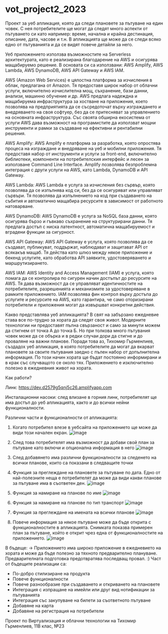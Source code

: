 # vot_project2_2023

Проект за уеб апликация, която да следи плановете за пътуване на един човек. С нея потребителите ще могат да следят много аспекти от пътуването си като например: време, начална и крайна дестинация, описание, дата, часове и т.н. В апликацията ще може да се следи всяко едно от пътуванията и да се видят повече детайли за него.

Уеб приложението използва възможностите на Serverless архитектурата, като е реализирана благодарение на AWS и осигурява мащабируемо решение. В основата си са използвани: AWS Amplify, AWS Lambda, AWS DynamoDB, AWS API Gateway и AWS IAM.

AWS (Amazon Web Services) е цялостна платформа за изчисления в облак, предлагана от Amazon. Тя предоставя широк набор от облачни услуги, включително изчислителна мощ, съхранение, бази данни, анализи, машинно обучение и др. AWS предлага надеждна и мащабируема инфраструктура за хостване на приложения, което позволява на предприятията да се съсредоточат върху изграждането и внедряването на своя софтуер, без да се притесняват за управлението на основната инфраструктура. Със своята обширна екосистема от услуги AWS дава възможност на програмистите да използват мощни инструменти и рамки за създаване на ефективни и рентабилни решения.

AWS Amplify: AWS Amplify е платформа за разработка, която опростява процеса на изграждане и внедряване на уеб и мобилни приложения. Тя предоставя набор от инструменти и услуги за front-end, включително библиотеки, компоненти на потребителския интерфейс и лесен за използване Command Line Interface. Amplify позволява безпроблемна интеграция с други услуги на AWS, като Lambda, DynamoDB и API Gateway.

AWS Lambda: AWS Lambda е услуга за изчисления без сървър, която позволява да се изпълнява код си, без да се осигуряват или управляват сървъри. Тя позволява да изпълнението на код при създаването на събития и автоматично мащабира ресурсите в зависимост от работното натоварване.

AWS DynamoDB: AWS DynamoDB е услуга за NoSQL база данни, която осигурява бързо и гъвкаво съхранение на структурирани данни. Тя предлага достъп с ниска латентност, автоматична мащабируемост и вградени функции за сигурност.

AWS API Gateway: AWS API Gateway е услуга, която позволява да се създават, публикуват, поддържат, наблюдават и защитават API от всякакъв мащаб. Тя действа като шлюз между някое приложение и бекенд услугите, като обработва API заявките, удостоверяването и маршрутизирането.

AWS IAM: AWS Identity and Access Management (IAM) е услуга, която помага да се контролира по сигурен начин достъпът до ресурсите на AWS. Тя дава възможност да се управляват идентичностите на потребителите, разрешенията и механизмите за удостоверяване в рамките приложението. IAM позволява фин контрол върху достъпа до услугите и ресурсите на AWS, като гарантира, че само оторизирани потребители и приложения могат да извършват конкретни действия.


Какво представлява уеб апликацията?
В свят на забързано ежедневие става все по-трудно за хората да следят своя живот. Модерните технологии ни предоставят пълна свързаност и само за минути можем да стигнем от точка А до точка Б. Но при толкова много пътувания човек може да се обърка и в редки случаи дори да стигне и до проваляне на важни планове. 
Поради това аз, Тихомир Гърменлиев, създадох уеб апликация, в която потребителите да могат да вкарват плановете за своите пътувания заедно с пълен набор от допълнителна информация. По този начин хората ще бъдат постоянно информирани и в крак със случващото се около тях. Приложението е изключително полезно в ежедневния живот на хората. 


Как работи?

Линк: https://dev.d2579g5qnj5c26.amplifyapp.com

Инсталационни насоки: след влизане в горния линк, потребителят ще има достъп до уеб апликацията, както и до всички нейни функционалности.

Различни части и функционалности от апликацията:

1. Когато потребител влезе в уебсайта на приложението ще може да види този начален екран.
![image](https://github.com/tgarmenliev/vot_project2_2023/assets/101339875/4fc5d198-ac4b-48d1-907f-15f5907b5ca9)

2. След това потребителят има възможност да добави свой план за пътуване като включи и опционална информация в него
![image](https://github.com/tgarmenliev/vot_project2_2023/assets/101339875/31963da3-39de-49ea-afab-2c2d02cbf6d2)

3. След добавянето има различни функционалности за следенето на всички планове, които са показани в следващите точки
4. Функция за преглеждане на плановете за пътуване по дата. Едно от най-полезните неща е потребителят да може да види какви планове за пътуване има в съответен ден.
![image](https://github.com/tgarmenliev/vot_project2_2023/assets/101339875/76a9c2b6-b694-4c5e-9577-40652185abb7)

5. Функция за намиране на планове по име
![image](https://github.com/tgarmenliev/vot_project2_2023/assets/101339875/623ef892-ce1c-4c90-aa1f-c910f4dea113)

6. Функция за намиране на планове по тип транспорт
![image](https://github.com/tgarmenliev/vot_project2_2023/assets/101339875/7db17ad6-8191-4141-8276-5e33ec2036f6)

7. Функция за преглеждане на имената на всички планове
![image](https://github.com/tgarmenliev/vot_project2_2023/assets/101339875/24e3b4a3-011b-4a67-a542-3f573bd3be25)

8. Повече информация за някое пътуване може да бъде открита с функционалностите в апликацията. Снимката показва примерен план за пътуване, който е открит чрез една от функционалностите на приложението.
![image](https://github.com/tgarmenliev/vot_project2_2023/assets/101339875/1ab3846e-7810-48ec-b25f-8230bf5e18f3)

В бъдеще: ->
  Приложението има широко приложение в ежедневието на хората и може да бъде полезно за тяхното предварително плануване. Предварителната подготовка предотвратява последващ провал. :) 
  Част от бъдещите реализации са:
   - По-добро стилизиране на продукта
   - Повече функционалности
   - Повече разнообразие при създаването и откриването на плановете
   - Интеграция с изпращане на имейли или друг вид нотификации за пътуванията
   - Интеграция със закупуване на билети за съответното пътуване
   - Добавяне на карта
   - Добавяне на регистрация на потребители



Проект по Виртуализация и облачни технологии на Тихомир Гърменлиев, 11В клас, №23
